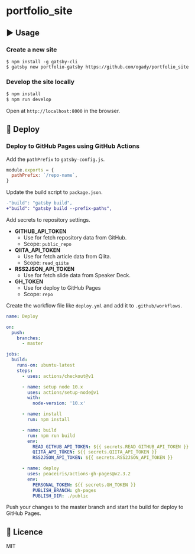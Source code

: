 # portfolio_site

## :arrow_forward: Usage

### Create a new site
```
$ npm install -g gatsby-cli
$ gatsby new portfolio-gatsby https://github.com/ogady/portfolio_site
```

### Develop the site locally
```bash
$ npm install
$ npm run develop
```

Open at `http://localhost:8000` in the browser.

## :rocket: Deploy

### Deploy to GitHub Pages using GitHub Actions

Add the `pathPrefix` to `gatsby-config.js`.

```js
module.exports = {
  pathPrefix: `/repo-name`,
}
```

Update the build script to `package.json`.

```diff
-"build": "gatsby build",
+"build": "gatsby build --prefix-paths",
```

Add secrets to repository settings.

- **GITHUB_API_TOKEN**
  - Use for fetch repository data from GitHub.
  - Scope: `public_repo`
- **QIITA_API_TOKEN**
  - Use for fetch article data from Qiita.
  - Scope: `read_qiita`
- **RSS2JSON_API_TOKEN**
  - Use for fetch slide data from Speaker Deck.
- **GH_TOKEN**
  - Use for deploy to GitHub Pages
  - Scope: `repo`

Create the workflow file like `deploy.yml` and add it to `.github/workflows`. 

```yml
name: Deploy

on:
  push:
    branches:
      - master

jobs:
  build:
    runs-on: ubuntu-latest
    steps:
      - uses: actions/checkout@v1

      - name: setup node 10.x
        uses: actions/setup-node@v1
        with:
          node-version: '10.x'

      - name: install
        run: npm install

      - name: build
        run: npm run build
        env:
          READ_GITHUB_API_TOKEN: ${{ secrets.READ_GITHUB_API_TOKEN }}
          QIITA_API_TOKEN: ${{ secrets.QIITA_API_TOKEN }}
          RSS2JSON_API_TOKEN: ${{ secrets.RSS2JSON_API_TOKEN }}

      - name: deploy
        uses: peaceiris/actions-gh-pages@v2.3.2
        env:
          PERSONAL_TOKEN: ${{ secrets.GH_TOKEN }}
          PUBLISH_BRANCH: gh-pages
          PUBLISH_DIR: ./public
```

Push your changes to the master branch and start the build for deploy to GitHub Pages.

## :memo: Licence
MIT
